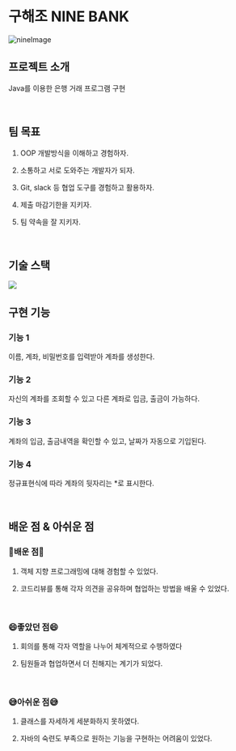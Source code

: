 # 구해조 NINE BANK
![nineImage](https://user-images.githubusercontent.com/101814294/204173428-677f4ac2-b30f-4204-ac4d-7861a022f951.png)


## 프로젝트 소개

<p align="justify">
Java를 이용한 은행 거래 프로그램 구현
</p>

<p align="center">
</p>

<br>

## 팀 목표

1. OOP 개발방식을 이해하고 경험하자.

2. 소통하고 서로 도와주는 개발자가 되자.

3. Git, slack 등 협업 도구를 경험하고 활용하자.

4. 제출 마감기한을 지키자.

5. 팀 약속을 잘 지키자.
<br>

## 기술 스택

 <img src="https://img.shields.io/badge/java-007396?style=for-the-badge&logo=java&logoColor=white"> 

<br>

## 구현 기능

### 기능 1  
이름, 계좌, 비밀번호를 입력받아 계좌를 생성한다.

### 기능 2  
자신의 계좌를 조회할 수 있고 다른 계좌로 입금, 출금이 가능하다.

### 기능 3  
계좌의 입금, 출금내역을 확인할 수 있고, 날짜가 자동으로 기입된다.

### 기능 4
정규표현식에 따라 계좌의 뒷자리는 *로 표시한다. 

<br>

## 배운 점 & 아쉬운 점


### 💪배운 점💪

1. 객체 지향 프로그래밍에 대해 경험할 수 있었다.

2. 코드리뷰를 통해 각자 의견을 공유하며 협업하는 방법을 배울 수 있었다.
 <br>
 
### 😄좋았던 점😄

1. 회의를 통해 각자 역할을 나누어 체계적으로 수행하였다

2. 팀원들과 협업하면서 더 친해지는 계기가 되었다.
 <br>
 
### 😅아쉬운 점😅

1. 클래스를 자세하게 세분화하지 못하였다.

2. 자바의 숙련도 부족으로 원하는 기능을 구현하는  어려움이 있었다.

</p>

<br>

